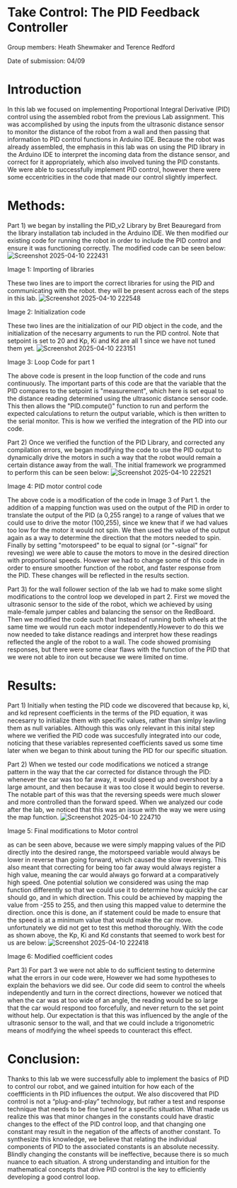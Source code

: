 # Take Control: The PID Feedback Controller
Group members: Heath Shewmaker and Terence Redford

Date of submission: 04/09
# Introduction 
In this lab we focused on implementing Proportional Integral Derivative (PID) control using the assembled robot from the previous Lab assignment. This was accomplished by using the inputs from the ultrasonic distance sensor to monitor the distance of the robot from a wall and then passing that information to PID control functions in Arduino IDE. Because the robot was already assembled, the emphasis in this lab was on using the PID library in the Arduino IDE to interpret the incoming data from the distance sensor, and correct for it appropriately, which also involved tuning the PID constants. We were able to successfully implement PID control, however there were some eccentricities in the code that made our control slightly imperfect.
# Methods:
Part 1) we began by installing the PID_v2 Library by Bret Beauregard from the library installation tab included in the Arduino IDE. We then modified our existing code for running the robot in order to include the PID control and ensure it was functioning correctly. The modified code can be seen below:
![Screenshot 2025-04-10 222431](https://github.com/user-attachments/assets/db03c767-9f28-472f-b120-853b072d46d2)

Image 1: Importing of libraries

These two lines are to import the correct libraries for using the PID and communicating with the robot. they will be present across each of the steps in this lab.
![Screenshot 2025-04-10 222548](https://github.com/user-attachments/assets/ca4ba02e-6844-4e0c-b74d-18a9f8d2effb)

Image 2: Initialization code

These two lines are the initialization of our PID object in the code, and the initialization of the necesarry arguments to run the PID control. Note that setpoint is set to 20 and Kp, Ki and Kd are all 1 since we have not tuned them yet.
![Screenshot 2025-04-10 223151](https://github.com/user-attachments/assets/86e32ecd-37fc-477a-9d1e-3e2b76409575)

Image 3: Loop Code for part 1

The above code is present in the loop function of the code and runs continuously. The important parts of this code are that the variable that the PID compares to the setpoint is "measurement", which here is set equal to the distance reading determined using the ultrasonic distance sensor code. This then allows the "PID.compute()" function to run and perform the expected calculations to return the output variable, which is then written to the serial monitor. This is how we verified the integration of the PID into our code.

Part 2) Once we verified the function of the PID Library, and corrected any compilation errors, we began modifying the code to use the PID output to dynamically drive the motors in such a way that the robot would remain a certain distance away from the wall. The initial framework we programmed to perform this can be seen below:
![Screenshot 2025-04-10 222521](https://github.com/user-attachments/assets/3497a09f-1c27-4169-a8e8-03b8b2bfe4c0)

Image 4: PID motor control code

The above code is a modification of the code in Image 3 of Part 1. the addition of a mapping function was used on the output of the PID in order to translate the output of the PID (a 0,255 range) to a range of values that we could use to drive the motor (100,255), since we knew that if we had values too low for the motor it would not spin. We then used the value of the output again as a way to determine the direction that the motors needed to spin. Finally by setting "motorspeed" to be equal to signal (or "-signal" for revesing) we were able to cause the motors to move in the desired direction with proportional speeds.
However we had to change some of this code in order to ensure smoother function of the robot, and faster response from the PID. These changes will be reflected in the results section.

Part 3) for the wall follower section of the lab we had to make some slight modifications to the control loop we developed in part 2. First we moved the ultrasonic sensor to the side of the robot, which we achieved by using male-female jumper cables and balancing the sensor on the RedBoard. Then we modified the code such that Instead of running both wheels at the same time we would run each motor independently.However to do this we now needed to take distance readings and interpret how these readings reflected the angle of the robot to a wall. The code showed promising responses, but there were some clear flaws with the function of the PID that we were not able to iron out because we were limited on time.
# Results:
Part 1) Initially when testing the PID code we discovered that because kp, ki, and kd represent coefficients in the terms of the PID equation, it was necesarry to initialize them with
specific values, rather than simlpy leavling them as null variables. Although this was only relevant in this inital step where we verified the PID code was succesfully integrated into our code,
noticing that these variables represented coefficients saved us some time later when we began to think about tuning the PID for our specific situation.

Part 2) When we tested our code modifications we noticed a strange pattern in the way that the car corrected for distance through the PID: whenever the car was too far away, it would speed up
and overshoot by a large amount, and then because it was too close it would begin to reverse. The notable part of this was that the reversing speeds were much slower and more controlled than the forward speed.
When we analyzed our code after the lab, we noticed that this was an issue with the way we were using the map function.
![Screenshot 2025-04-10 224710](https://github.com/user-attachments/assets/839f7fb9-793a-4b28-bcd9-1d59e4515640)

Image 5: Final modifications to Motor control

as can be seen above, because we were simply mapping values of the PID directly into the desired range, the motorspeed variable would always be lower in reverse than going forward, which caused the slow reversing. This also meant that correcting for being too far away would always register a high value, meaning the car would always go forward at a comparatively high speed. One potential solution we considered was using the map function differently so that we could use it to determine how quickly the car should go, and in which direction. This could be achieved by mapping the value from -255 to 255, and then using this mapped value to determine the direction. once this is done, an if statement could be made to ensure that the speed is at a minimum value that would make the car move. unfortunately we did not get to test this method thoroughly. With the code as shown above, the Kp, Ki and Kd constants that seemed to work best for us are below:
![Screenshot 2025-04-10 222418](https://github.com/user-attachments/assets/4bb3f99a-83c1-4354-896b-e50de06a7001)

Image 6: Modified coefficient codes

Part 3) For part 3 we were not able to do sufficient testing to determine what the errors in our code were, However we had some hypotheses to explain the behaviors we did see. Our code did seem to control the wheels independently and turn in the correct directions, however we noticed that when the car was at too wide of an angle, the reading would be so large that the car would respond too forcefully, and never return to the set point without help. Our expectation is that this was influenced by the angle of the ultrasonic sensor to the wall, and that we could include a trigonometric means of modifying the wheel speeds to counteract this effect.
# Conclusion:
Thanks to this lab we were successfully able to implement the basics of PID to control our robot, and we gained intuition for how each of the coeffficients in th PID influences the output. We also discovered that PID control is not a “plug-and-play” technology, but rather a test and response technique that needs to be fine tuned for a specific situation. What made us realize this was that minor changes in the constants could have drastic changes to the effect of the PID control loop, and that changing one constant may result in the negation of the affects of another constant. To synthesize this knowledge, we believe that relating the individual components of PID to the associated constants is an absolute necessity. Blindly changing the constants will be ineffective, because there is so much nuance to each situation. A strong understanding and intuition for the mathematical concepts that drive PID control is the key to efficiently developing a good control loop.

